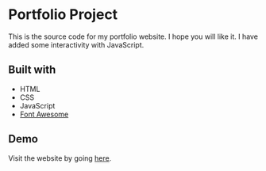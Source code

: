# Portfolio Project

This is the source code for my portfolio website. I hope you will like it. I have added some interactivity with JavaScript.

## Built with

* HTML
* CSS
* JavaScript
* [Font Awesome](https://fontawesome.com/)

## Demo

Visit the website by going [here]().

